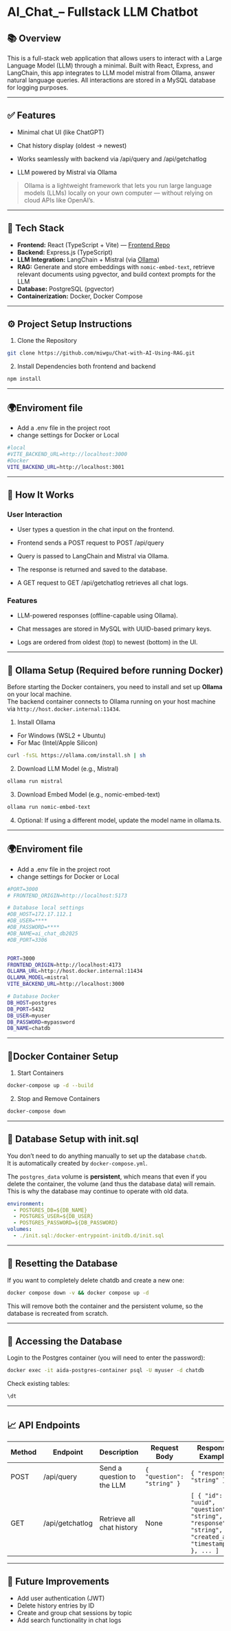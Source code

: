 # AI_Chat_– Fullstack LLM Chatbot

## 📚 Overview

This is a full-stack web application that allows users to interact with a Large Language Model (LLM) through a minimal. Built with React, Express, and LangChain, this app integrates to LLM model mistral from Ollama, answer natural language queries. All interactions are stored in a MySQL database for logging purposes.


---
## ✅ Features
- Minimal chat UI (like ChatGPT)

- Chat history display (oldest → newest)

- Works seamlessly with backend via /api/query and /api/getchatlog

- LLM powered by Mistral via Ollama
> Ollama is a lightweight framework that lets you run large language models (LLMs) locally on your own computer — without relying on cloud APIs like OpenAI’s.

---
## 🚀 Tech Stack

- **Frontend:** React (TypeScript + Vite) — [Frontend Repo](https://github.com/miwgu/AI_Developer_Assistant_Frontend)
- **Backend:** Express.js (TypeScript)
- **LLM Integration:** LangChain + Mistral (via [Ollama](https://ollama.com/))
- **RAG:** Generate and store embeddings with `nomic-embed-text`, retrieve relevant documents using pgvector, and build context prompts for the LLM
- **Database:** PostgreSQL (pgvector)
- **Containerization:** Docker, Docker Compose

---

## ⚙️ Project Setup Instructions

1. Clone the Repository
```bash
git clone https://github.com/miwgu/Chat-with-AI-Using-RAG.git
```
2. Install Dependencies both frontend and backend
```bash
npm install
``` 
---

## 🌍Enviroment file
- Add a .env file in the project root
- change settings for Docker or Local 

```bash
#local
#VITE_BACKEND_URL=http://localhost:3000
#Docker
VITE_BACKEND_URL=http://localhost:3001
```

---

## 💬 How It Works
### User Interaction
- User types a question in the chat input on the frontend.

- Frontend sends a POST request to POST /api/query

- Query is passed to LangChain and Mistral via Ollama.

- The response is returned and saved to the database.

- A GET request to GET /api/getchatlog retrieves all chat logs.

### Features
- LLM-powered responses (offline-capable using Ollama).

- Chat messages are stored in MySQL with UUID-based primary keys.

- Logs are ordered from oldest (top) to newest (bottom) in the UI.


---
## 🧠 Ollama Setup (Required before running Docker)

Before starting the Docker containers, you need to install and set up **Ollama** on your local machine.  
The backend container connects to Ollama running on your host machine via `http://host.docker.internal:11434`.

   
1. Install Ollama
- For Windows (WSL2 + Ubuntu)  
- For Mac (Intel/Apple Silicon)
```bash
curl -fsSL https://ollama.com/install.sh | sh
```

2. Download LLM Model (e.g., Mistral)
```bash
ollama run mistral
```

3. Download Embed Model (e.g., nomic-embed-text)
```bash
ollama run nomic-embed-text
```

4. Optional: If using a different model, update the model name in ollama.ts.

---

## 🌍Enviroment file
- Add a .env file in the project root
- change settings for Docker or Local
```bash
#PORT=3000
# FRONTEND_ORIGIN=http://localhost:5173

# Database local settings
#DB_HOST=172.17.112.1
#DB_USER=****
#DB_PASSWORD=****         
#DB_NAME=ai_chat_db2025   
#DB_PORT=3306             


PORT=3000
FRONTEND_ORIGIN=http://localhost:4173
OLLAMA_URL=http://host.docker.internal:11434
OLLAMA_MODEL=mistral
VITE_BACKEND_URL=http://localhost:3000

# Database Docker
DB_HOST=postgres
DB_PORT=5432
DB_USER=myuser
DB_PASSWORD=mypassword
DB_NAME=chatdb

```

---

## 🐳Docker Container Setup 

1. Start Containers
```bash
docker-compose up -d --build
```
2. Stop and Remove Containers
```bash
docker-compose down
```
---

## 💾 Database Setup with init.sql
You don’t need to do anything manually to set up the database `chatdb`.  
It is automatically created by `docker-compose.yml`.

The `postgres_data` volume is **persistent**, which means that even if you delete the container, the volume (and thus the database data) will remain. This is why the database may continue to operate with old data.

```yaml
environment:
  - POSTGRES_DB=${DB_NAME}
  - POSTGRES_USER=${DB_USER}
  - POSTGRES_PASSWORD=${DB_PASSWORD}
volumes:
  - ./init.sql:/docker-entrypoint-initdb.d/init.sql
```
---

## 🔄 Resetting the Database

If you want to completely delete chatdb and create a new one:
```bash
docker compose down -v && docker compose up -d
```
This will remove both the container and the persistent volume, so the database is recreated from scratch.

---

## 📝 Accessing the Database
Login to the Postgres container (you will need to enter the password):
```bash
docker exec -it aida-postgres-container psql -U myuser -d chatdb
```
Check existing tables:
```bash
\dt  
```


---

## 📈 API Endpoints

| Method | Endpoint        | Description                  | Request Body                    | Response Example                  |
|--------|-----------------|------------------------------|--------------------------------|----------------------------------|
| POST   | /api/query      | Send a question to the LLM   | `{ "question": "string" }`      | `{ "response": "string" }`        |
| GET    | /api/getchatlog | Retrieve all chat history    | None                           | `[ { "id": "uuid", "question": "string", "response": "string", "created_at": "timestamp" }, ... ]` |

---

## 📝 Future Improvements 

- Add user authentication (JWT)
- Delete history entries by ID
- Create and group chat sessions by topic
- Add search functionality in chat logs

